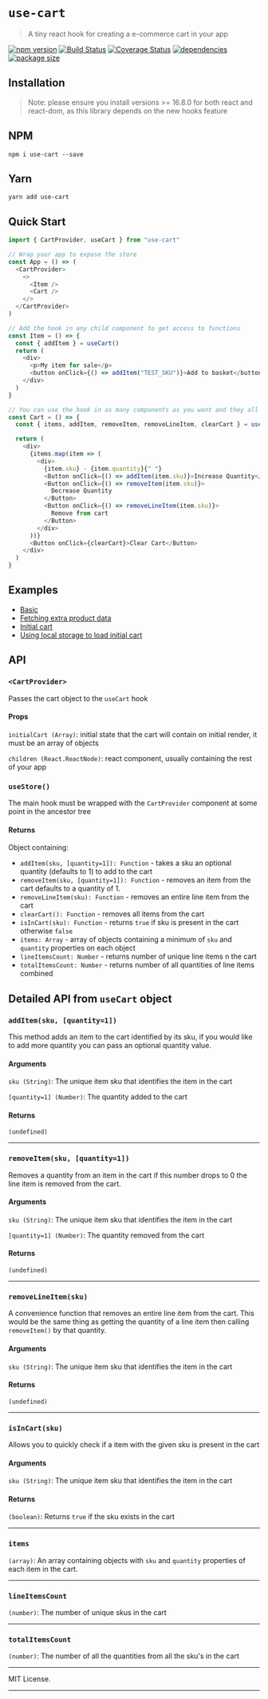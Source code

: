 # `use-cart`

> A tiny react hook for creating a e-commerce cart in your app

<a href="https://www.npmjs.com/package/use-cart"><img alt="npm version" src="https://img.shields.io/npm/v/use-cart.svg?style=flat-square"/></a> <a href="https://travis-ci.org/samjbmason/use-cart"><img alt="Build Status" src="https://img.shields.io/travis/samjbmason/use-cart.svg?style=flat-square"/></a> <a href="https://coveralls.io/github/samjbmason/use-cart?branch=master"><img alt="Coverage Status" src="https://img.shields.io/coveralls/github/samjbmason/use-cart.svg?style=flat-square"/></a> <a href="https://github.com/samjbmason/use-cart"><img alt="dependencies" src="https://img.shields.io/david/samjbmason/use-cart.svg?style=flat-square"/></a> <a href="https://bundlephobia.com/result?p=use-cart"><img alt="package size" src="https://img.shields.io/bundlephobia/min/use-cart.svg?style=flat-square"/></a>

## Installation

> Note: please ensure you install versions >= 16.8.0 for both react and react-dom, as this library depends on the new hooks feature

## NPM

```
npm i use-cart --save
```

## Yarn

```
yarn add use-cart
```

## Quick Start

```js
import { CartProvider, useCart } from "use-cart"

// Wrap your app to expose the store
const App = () => (
  <CartProvider>
    <>
      <Item />
      <Cart />
    </>
  </CartProvider>
)

// Add the hook in any child component to get access to functions
const Item = () => {
  const { addItem } = useCart()
  return (
    <div>
      <p>My item for sale</p>
      <button onClick={() => addItem("TEST_SKU")}>Add to basket</button>
    </div>
  )
}

// You can use the hook in as many components as you want and they all share the same cart state
const Cart = () => {
  const { items, addItem, removeItem, removeLineItem, clearCart } = useCart()

  return (
    <div>
      {items.map(item => (
        <div>
          {item.sku} - {item.quantity}{" "}
          <Button onClick={() => addItem(item.sku)}>Increase Quantity</Button>
          <Button onClick={() => removeItem(item.sku)}>
            Decrease Quantity
          </Button>
          <Button onClick={() => removeLineItem(item.sku)}>
            Remove from cart
          </Button>
        </div>
      ))}
      <Button onClick={clearCart}>Clear Cart</Button>
    </div>
  )
}
```

## Examples

- [Basic](https://codesandbox.io/s/v1mp6z0l20?fontsize=14)
- [Fetching extra product data](https://codesandbox.io/s/zwl877zzl4?fontsize=14)
- [Initial cart](https://codesandbox.io/s/9zro3wjy0y?fontsize=14)
- [Using local storage to load initial cart](https://codesandbox.io/s/7wm873zq6j?fontsize=14)

## API

### `<CartProvider>`

Passes the cart object to the `useCart` hook

#### Props

`initialCart (Array)`: initial state that the cart will contain on initial render, it must be an array of objects

`children (React.ReactNode)`: react component, usually containing the rest of your app

### `useStore()`

The main hook must be wrapped with the `CartProvider` component at some point in the ancestor tree

#### Returns

Object containing:

- `addItem(sku, [quantity=1]): Function` - takes a sku an optional quantity (defaults to 1) to add to the cart
- `removeItem(sku, [quantity=1]): Function` - removes an item from the cart defaults to a quantity of 1.
- `removeLineItem(sku): Function` - removes an entire line item from the cart
- `clearCart(): Function` - removes all items from the cart
- `isInCart(sku): Function` - returns `true` if sku is present in the cart otherwise `false`
- `items: Array` - array of objects containing a minimum of `sku` and `quantity` properties on each object
- `lineItemsCount: Number` - returns number of unique line items n the cart
- `totalItemsCount: Number` - returns number of all quantities of line items combined

## Detailed API from `useCart` object

### `addItem(sku, [quantity=1])`

This method adds an item to the cart identified by its sku, if you would like to add more quantity you can pass an optional quantity value.

#### Arguments

`sku (String)`: The unique item sku that identifies the item in the cart

`[quantity=1] (Number)`: The quantity added to the cart

#### Returns

`(undefined)`

---

### `removeItem(sku, [quantity=1])`

Removes a quantity from an item in the cart if this number drops to 0 the line item is removed from the cart.

#### Arguments

`sku (String)`: The unique item sku that identifies the item in the cart

`[quantity=1] (Number)`: The quantity removed from the cart

#### Returns

`(undefined)`

---

### `removeLineItem(sku)`

A convenience function that removes an entire line item from the cart. This would be the same thing as getting the quantity of a line item then calling `removeItem()` by that quantity.

#### Arguments

`sku (String)`: The unique item sku that identifies the item in the cart

#### Returns

`(undefined)`

---

### `isInCart(sku)`

Allows you to quickly check if a item with the given sku is present in the cart

#### Arguments

`sku (String)`: The unique item sku that identifies the item in the cart

#### Returns

`(boolean)`: Returns `true` if the sku exists in the cart

---

### `items`

`(array)`: An array containing objects with `sku` and `quantity` properties of each item in the cart.

---

### `lineItemsCount`

`(number)`: The number of unique skus in the cart

---

### `totalItemsCount`

`(number)`: The number of all the quantities from all the sku's in the cart

---

MIT License.

---
